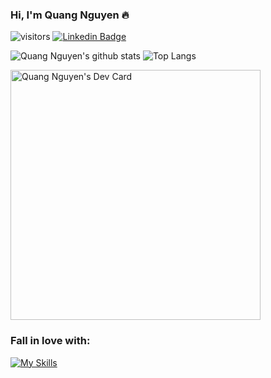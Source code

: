 ### Hi, I'm Quang Nguyen 🔥

![visitors](https://visitor-badge.laobi.icu/badge?page_id=quangnguyen-98)
[![Linkedin Badge](https://img.shields.io/badge/Quang%20Nguyen-blue?style=social&logo=Linkedin&logoColor=blue&link=https://www.linkedin.com/in/quangnguyen4298/)](https://www.linkedin.com/in/quangnguyen4298/)

![Quang Nguyen's github stats](https://github-readme-stats.vercel.app/api?username=quangnguyen-98&show_icons=true&theme=onedark)
![Top Langs](https://github-readme-stats.vercel.app/api/top-langs/?username=quangnguyen-98&layout=compact&theme=onedark)

<a href="https://app.daily.dev/quangnguyen98"><img src="https://api.daily.dev/devcards/b7883e8c9d414a748f5ddb841b9caaab.png?r=gq5" width="400" alt="Quang Nguyen's Dev Card"/></a>

### Fall in love with:

[![My Skills](https://skills.thijs.gg/icons?i=nodejs,expressjs,nestjs,react,nextjs,js,ts,dynamodb,mysql,mongo,aws,docker,firebase,linux&theme=dark)](https://skills.thijs.gg)
<br />
